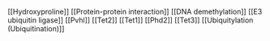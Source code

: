 [[Hydroxyproline]]
[[Protein-protein interaction]]
[[DNA demethylation]]
[[E3 ubiquitin ligase]]
[[Pvhl]]
[[Tet2]]
[[Tet1]]
[[Phd2]]
[[Tet3]]
[[Ubiquitylation (Ubiquitination)]]
